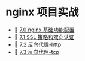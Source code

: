 # nginx 项目实战

* 📄 [7.0 nginx 基础功能配置](siyuan://blocks/20231110105237-a779ski)
* 📄 [7.1 SSL 策略和双向认证](siyuan://blocks/20231110105237-8uzmy1l)
* 📄 [7.2 反向代理-http](siyuan://blocks/20231110105237-x20efse)
* 📄 [7.3 反向代理-tcp](siyuan://blocks/20231110105237-yyxt7uz)

‍

‍
